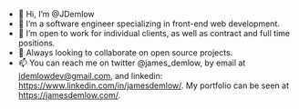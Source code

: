 - 👋 Hi, I’m @JDemlow
- 👀 I’m a software engineer specializing in front-end web development.
- 🌱 I’m open to work for individual clients, as well as contract and full time positions.
- 💞️ Always looking to collaborate on open source projects.
- 📫 You can reach me on twitter @james_demlow, by email at jdemlowdev@gmail.com, and linkedin: https://www.linkedin.com/in/jamesdemlow/. My portfolio can be seen at https://jamesdemlow.com/.

<!---
JDemlow/JDemlow is a ✨ special ✨ repository because its `README.md` (this file) appears on your GitHub profile.
You can click the Preview link to take a look at your changes.
--->
